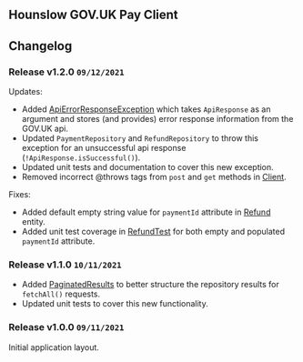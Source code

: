 ## Hounslow GOV.UK Pay Client

## Changelog

### Release v1.2.0 `09/12/2021`

Updates:
- Added [ApiErrorResponseException](../src/Exception/ApiErrorResponseException.php) which takes `ApiResponse` as an argument and stores (and provides) error response information from the GOV.UK api.
- Updated `PaymentRepository` and `RefundRepository` to throw this exception for an unsuccessful api response (`!ApiResponse.isSuccessful()`).
- Updated unit tests and documentation to cover this new exception.
- Removed incorrect @throws tags from `post` and `get` methods in [Client](../src/Client/Client.php).

Fixes:
- Added default empty string value for `paymentId` attribute in [Refund](../src/Entity/Refund.php) entity.
- Added unit test coverage in [RefundTest](../tests/unit/Entity/RefundTest.php) for both empty and populated `paymentId` attribute.

### Release v1.1.0 `10/11/2021`

- Added [PaginatedResults](../src/Entity/PaginatedResults.php) to better structure the repository results for `fetchAll()` requests.
- Updated unit tests to cover this new functionality.

### Release v1.0.0 `09/11/2021`

Initial application layout.
